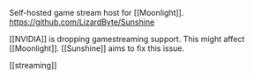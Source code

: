 Self-hosted game stream host for [[Moonlight]].
https://github.com/LizardByte/Sunshine

[[NVIDIA]] is dropping gamestreaming support. This might affect [[Moonlight]].
[[Sunshine]] aims to fix this issue.



[[streaming]]

